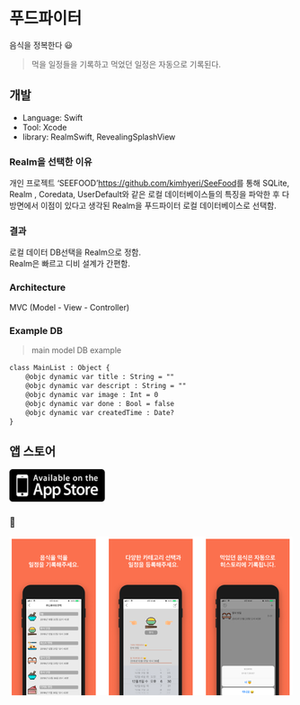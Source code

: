# 푸드파이터
음식을 정복한다 😃  
> 먹을 일정들을 기록하고 먹었던 일정은 자동으로 기록된다.

## 개발
- Language: Swift
- Tool: Xcode
- library: RealmSwift, RevealingSplashView

### Realm을 선택한 이유
개인 프로젝트 ‘SEEFOOD’<https://github.com/kimhyeri/SeeFood>를 통해 SQLite, Realm , Coredata, UserDefault와 
같은 로컬 데이터베이스들의 특징을 파악한 후 다방면에서 이점이 있다고 생각된 Realm을 푸드파이터 로컬 데이터베이스로 선택함. 

### 결과
로컬 데이터 DB선택을 Realm으로 정함.  
Realm은 빠르고 디비 설계가 간편함.

### Architecture
MVC (Model - View - Controller)

### Example DB
> main model DB example
  
```
class MainList : Object {
    @objc dynamic var title : String = ""
    @objc dynamic var descript : String = ""
    @objc dynamic var image : Int = 0
    @objc dynamic var done : Bool = false
    @objc dynamic var createdTime : Date? 
}
```

## 앱 스토어
<a href="https://itunes.apple.com/us/app/%ED%91%B8%EB%93%9C%ED%8C%8C%EC%9D%B4%ED%84%B0/id1419747262?mt=8"><img src="./screenshot/AppStore.png" width="170" height="58"></a>

### 📸
![텍스트목록](./screenshot/screen.png)
